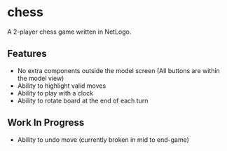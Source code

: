 # chess

A 2-player chess game written in NetLogo.

## Features
- No extra components outside the model screen (All buttons are within the model view)
- Ability to highlight valid moves
- Ability to play with a clock
- Ability to rotate board at the end of each turn

## Work In Progress
- Ability to undo move (currently broken in mid to end-game)
